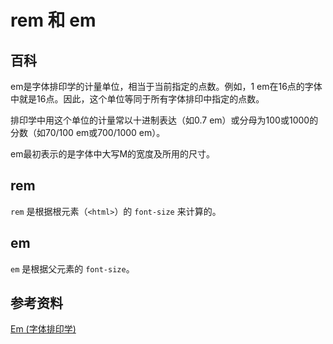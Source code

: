 # rem 和 em

## 百科

em是字体排印学的计量单位，相当于当前指定的点数。例如，1 em在16点的字体中就是16点。因此，这个单位等同于所有字体排印中指定的点数。

排印学中用这个单位的计量常以十进制表达（如0.7 em）或分母为100或1000的分数（如70/100 em或700/1000 em）。

em最初表示的是字体中大写M的宽度及所用的尺寸。

## rem

`rem` 是根据根元素（`<html>`）的 `font-size` 来计算的。

## em

`em` 是根据父元素的 `font-size`。

## 参考资料

[Em (字体排印学)](https://zh.wikipedia.org/wiki/Em_(%E5%AD%97%E4%BD%93%E6%8E%92%E5%8D%B0%E5%AD%A6))